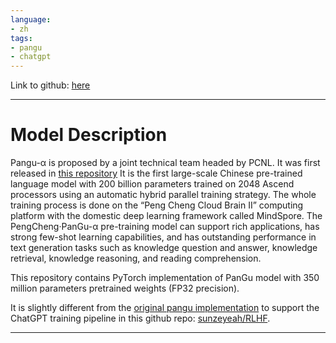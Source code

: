 ```yaml
---
language:
- zh
tags:
- pangu
- chatgpt
---
```


Link to github: [here](https://github.com/sunzeyeah/RLHF)

---


# Model Description

Pangu-α is proposed by a joint technical team headed by PCNL. It was first released in [this repository](https://git.openi.org.cn/PCL-Platform.Intelligence/PanGu-Alpha)  It is the first large-scale Chinese pre-trained language model with 200 billion parameters trained on 2048 Ascend processors using an automatic hybrid parallel training strategy. The whole training process is done on the “Peng Cheng Cloud Brain II” computing platform with the domestic deep learning framework called MindSpore. The PengCheng·PanGu-α pre-training model can support rich applications, has strong few-shot learning capabilities, and has outstanding performance in text generation tasks such as knowledge question and answer, knowledge retrieval, knowledge reasoning, and reading comprehension.

This repository contains PyTorch implementation of PanGu model with 350 million parameters pretrained weights (FP32 precision). 

It is slightly different from the [original pangu implementation](https://huggingface.co/imone/pangu_2_6B) to support the ChatGPT training pipeline in this github repo: [sunzeyeah/RLHF](https://github.com/sunzeyeah/RLHF).

---
